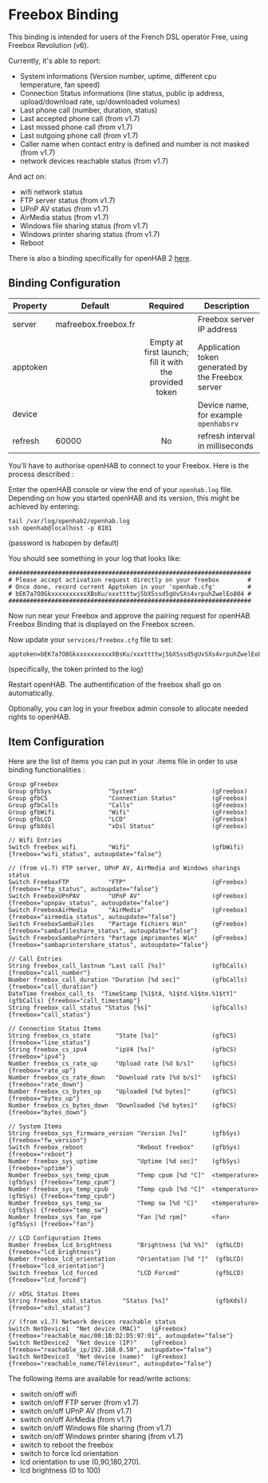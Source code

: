 # Freebox Binding

This binding is intended for users of the French DSL operator Free, using Freebox Revolution (v6).

Currently, it's able to report: 

- System informations (Version number, uptime, different cpu temperature, fan speed)
- Connection Status informations (line status, public ip address, upload/download rate, up/downloaded volumes)
- Last phone call (number, duration, status)
- Last accepted phone call (from v1.7)
- Last missed phone call (from v1.7)
- Last outgoing phone call (from v1.7)
- Caller name when contact entry is defined and number is not masked (from v1.7)
- network devices reachable status (from v1.7)

And act on:

- wifi network status
- FTP server status (from v1.7)
- UPnP AV status (from v1.7)
- AirMedia status (from v1.7)
- Windows file sharing status (from v1.7)
- Windows printer sharing status (from v1.7)
- Reboot

There is also a binding specifically for openHAB 2 [here](http://docs.openhab.org/addons/bindings/freebox/readme.html).

## Binding Configuration

| Property | Default | Required | Description |
|----------|---------|:--------:|-------------|
| server   | mafreebox.freebox.fr | | Freebox server IP address |
| apptoken |         | Empty at first launch; fill it with the provided token | Application token generated by the Freebox server |
| device   |         |          | Device name, for example `openhabsrv` |
| refresh  | 60000   |    No    | refresh interval in milliseconds |

You'll have to authorise openHAB to connect to your Freebox. Here is the process described :

Enter the openHAB console or view the end of your `openhab.log` file.  
Depending on how you started openHAB and its version, this might be achieved by entering:

```
tail /var/log/openhab2/openhab.log
ssh openhab@localhost -p 8101
```

(password is habopen by default)

You should see something in your log that looks like:

```
####################################################################
# Please accept activation request directly on your freebox        #
# Once done, record current Apptoken in your 'openhab.cfg'         #
# bEK7a7O8GkxxxxxxxxxxXBsKu/xxxttttwj5bXSssd5gUvSXs4vrpuhZwelEo804 #
####################################################################
```

Now run near your Freebox and approve the pairing request for openHAB Freebox Binding that is displayed on the Freebox screen.

Now update your `services/freebox.cfg` file to set:

```
apptoken=bEK7a7O8GkxxxxxxxxxxXBsKu/xxxttttwj5bXSssd5gUvSXs4vrpuhZwelEo804
```

(specifically, the token printed to the log)

Restart openHAB.  The authentification of the freebox shall go on automatically.

Optionally, you can log in your freebox admin console to allocate needed rights to openHAB.

## Item Configuration

Here are the list of items you can put in your .items file in order to use binding functionalities : 

```
Group gFreebox                      
Group gfbSys                "System"                     (gFreebox)              
Group gfbCS                 "Connection Status"          (gFreebox)
Group gfbCalls              "Calls"                      (gFreebox)
Group gfbWifi               "Wifi"                       (gFreebox)
Group gfbLCD                "LCD"                        (gFreebox)
Group gfbXdsl               "xDsl Status"                (gFreebox)

// Wifi Entries
Switch freebox_wifi         "Wifi"                       (gfbWifi)  {freebox="wifi_status", autoupdate="false"}

// (from v1.7) FTP server, UPnP AV, AirMedia and Windows sharings status
Switch FreeboxFTP           "FTP"                        (gFreebox) {freebox="ftp_status", autoupdate="false"}
Switch FreeboxUPnPAV        "UPnP AV"                    (gFreebox) {freebox="upnpav_status", autoupdate="false"}
Switch FreeboxAirMedia      "AirMedia"                   (gFreebox) {freebox="airmedia_status", autoupdate="false"}
Switch FreeboxSambaFiles    "Partage fichiers Win"       (gFreebox) {freebox="sambafileshare_status", autoupdate="false"}
Switch FreeboxSambaPrinters "Partage imprimantes Win"    (gFreebox) {freebox="sambaprintershare_status", autoupdate="false"}

// Call Entries
String freebox_call_lastnum "Last call [%s]"             (gfbCalls) {freebox="call_number"}
Number freebox_call_duration "Duration [%d sec]"         (gfbCalls) {freebox="call_duration"}
DateTime freebox_call_ts  "TimeStamp [%1$tA, %1$td.%1$tm.%1$tY]" (gfbCalls) {freebox="call_timestamp"}
String freebox_call_status "Status [%s]"                 (gfbCalls) {freebox="call_status"}

// Connection Status Items
String freebox_cs_state       "State [%s]"               (gfbCS) {freebox="line_status"}
String freebox_cs_ipv4        "ipV4 [%s]"                (gfbCS) {freebox="ipv4"}
Number freebox_cs_rate_up     "Upload rate [%d b/s]"     (gfbCS) {freebox="rate_up"}
Number freebox_cs_rate_down   "Download rate [%d b/s]"   (gfbCS) {freebox="rate_down"}
Number freebox_cs_bytes_up    "Uploaded [%d bytes]"      (gfbCS) {freebox="bytes_up"}
Number freebox_cs_bytes_down  "Downloaded [%d bytes]"    (gfbCS) {freebox="bytes_down"}

// System Items
String freebox_sys_firmware_version "Version [%s]"       (gfbSys) {freebox="fw_version"}
Switch freebox_reboot               "Reboot freebox"     (gfbSys) {freebox="reboot"}
Number freebox_sys_uptime           "Uptime [%d sec]"    (gfbSys) {freebox="uptime"}
Number freebox_sys_temp_cpum        "Temp cpum [%d °C]"  <temperature>   (gfbSys) {freebox="temp_cpum"}
Number freebox_sys_temp_cpub        "Temp cpub [%d °C]"  <temperature>   (gfbSys) {freebox="temp_cpub"}
Number freebox_sys_temp_sw          "Temp sw [%d °C]"    <temperature>   (gfbSys) {freebox="temp_sw"}
Number freebox_sys_fan_rpm          "Fan [%d rpm]"       <fan>           (gfbSys) {freebox="fan"}

// LCD Configuration Items
Number freebox_lcd_brightness       "Brightness [%d %%]"  (gfbLCD) {freebox="lcd_brightness"}
Number freebox_lcd_orientation      "Orientation [%d °]"  (gfbLCD) {freebox="lcd_orientation"}
Switch freebox_lcd_forced           "LCD Forced"          (gfbLCD) {freebox="lcd_forced"}

// xDSL Status Items
String freebox_xdsl_status      "Status [%s]"             (gfbXdsl) {freebox="xdsl_status"}

// (from v1.7) Network devices reachable status
Switch NetDevice1  "Net device (MAC)"   (gFreebox) {freebox="reachable_mac/00:1B:D2:D5:97:01", autoupdate="false"}
Switch NetDevice2  "Net device (IP)"    (gFreebox) {freebox="reachable_ip/192.168.0.50", autoupdate="false"}
Switch NetDevice3  "Net device (name)"  (gFreebox) {freebox="reachable_name/Téléviseur", autoupdate="false"}

```

The following items are available for read/write actions:

* switch on/off wifi
* switch on/off FTP server (from v1.7)
* switch on/off UPnP AV (from v1.7)
* switch on/off AirMedia (from v1.7)
* switch on/off Windows file sharing (from v1.7)
* switch on/off Windows printer sharing (from v1.7)
* switch to reboot the freebox
* switch to force lcd orientation
* lcd orientation to use (0,90,180,270).
* lcd brightness (0 to 100)
